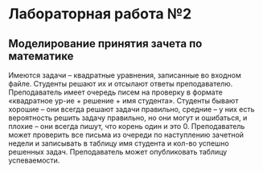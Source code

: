 # Лабораторная работа №2

## Моделирование принятия зачета по математике
Имеются задачи – квадратные уравнения, записанные во входном файле. Студенты решают их и отсылают ответы преподавателю. Преподаватель имеет очередь писем на проверку в формате «квадратное ур-ие + решение + имя студента». Студенты бывают хорошие – они всегда решают задачи правильно, средние – у них есть вероятность решить задачу правильно, но они могут и ошибаться, и плохие – они всегда пишут, что корень один и это 0. Преподаватель может проверить все письма из очереди по наступлению зачетной недели и записывать в таблицу имя студента и кол-во успешно решенных задач. Преподаватель может опубликовать таблицу успеваемости.